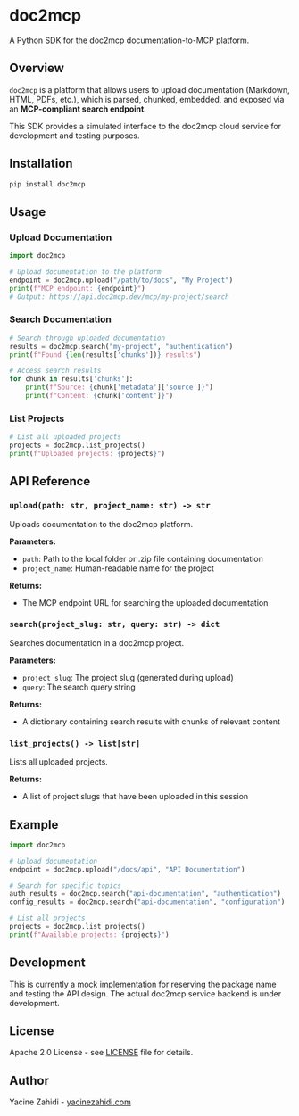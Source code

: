 # doc2mcp

A Python SDK for the doc2mcp documentation-to-MCP platform.

## Overview

`doc2mcp` is a platform that allows users to upload documentation (Markdown, HTML, PDFs, etc.), which is parsed, chunked, embedded, and exposed via an **MCP-compliant search endpoint**.

This SDK provides a simulated interface to the doc2mcp cloud service for development and testing purposes.

## Installation

```bash
pip install doc2mcp
```

## Usage

### Upload Documentation

```python
import doc2mcp

# Upload documentation to the platform
endpoint = doc2mcp.upload("/path/to/docs", "My Project")
print(f"MCP endpoint: {endpoint}")
# Output: https://api.doc2mcp.dev/mcp/my-project/search
```

### Search Documentation

```python
# Search through uploaded documentation
results = doc2mcp.search("my-project", "authentication")
print(f"Found {len(results['chunks'])} results")

# Access search results
for chunk in results['chunks']:
    print(f"Source: {chunk['metadata']['source']}")
    print(f"Content: {chunk['content']}")
```

### List Projects

```python
# List all uploaded projects
projects = doc2mcp.list_projects()
print(f"Uploaded projects: {projects}")
```

## API Reference

### `upload(path: str, project_name: str) -> str`

Uploads documentation to the doc2mcp platform.

**Parameters:**
- `path`: Path to the local folder or .zip file containing documentation
- `project_name`: Human-readable name for the project

**Returns:**
- The MCP endpoint URL for searching the uploaded documentation

### `search(project_slug: str, query: str) -> dict`

Searches documentation in a doc2mcp project.

**Parameters:**
- `project_slug`: The project slug (generated during upload)
- `query`: The search query string

**Returns:**
- A dictionary containing search results with chunks of relevant content

### `list_projects() -> list[str]`

Lists all uploaded projects.

**Returns:**
- A list of project slugs that have been uploaded in this session

## Example

```python
import doc2mcp

# Upload documentation
endpoint = doc2mcp.upload("/docs/api", "API Documentation")

# Search for specific topics
auth_results = doc2mcp.search("api-documentation", "authentication")
config_results = doc2mcp.search("api-documentation", "configuration")

# List all projects
projects = doc2mcp.list_projects()
print(f"Available projects: {projects}")
```

## Development

This is currently a mock implementation for reserving the package name and testing the API design. The actual doc2mcp service backend is under development.

## License

Apache 2.0 License - see [LICENSE](LICENSE) file for details.

## Author

Yacine Zahidi - [yacinezahidi.com](https://yacinezahidi.com)